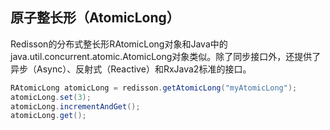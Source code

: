 ## 原子整长形（AtomicLong）

Redisson的分布式整长形RAtomicLong对象和Java中的java.util.concurrent.atomic.AtomicLong对象类似。除了同步接口外，还提供了异步（Async）、反射式（Reactive）和RxJava2标准的接口。

```java
RAtomicLong atomicLong = redisson.getAtomicLong("myAtomicLong");
atomicLong.set(3);
atomicLong.incrementAndGet();
atomicLong.get();
```